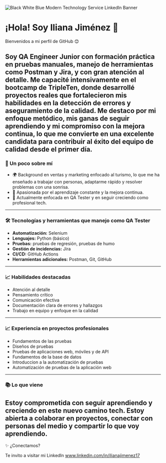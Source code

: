 
![Black White Blue Modern Technology Service LinkedIn Banner](https://github.com/user-attachments/assets/c20ce319-ebe5-4c4e-9202-1af0d06cc5a5)



# ¡Hola! Soy Iliana Jiménez 👋

Bienvenidos a mi perfil de GitHub 😊

Soy QA Engineer Junior con formación práctica en pruebas manuales, manejo de herramientas como Postman y Jira, y con gran atención al detalle. Me capacité intensivamente en el bootcamp de TripleTen, donde desarrollé proyectos reales que fortalecieron mis habilidades en la detección de errores y aseguramiento de la calidad. Me destaco por mi enfoque metódico, mis ganas de seguir aprendiendo y mi compromiso con la mejora continua, lo que me convierte en una excelente candidata para contribuir al éxito del equipo de calidad desde el primer día.
-------------------------------------------------------------------------------------------------------------------------------------------------------

### 🚀 Un poco sobre mí

- 🌍 Background en ventas y marketing enfocado al turismo, lo que me ha enseñado a trabajar con personas, adaptarme rápido y resolver problemas con una sonrisa.
- 🧠 Apasionada por el aprendizaje constante y la mejora continua.
- 🎯 Actualmente enfocada en QA Tester y en seguir creciendo como profesional tech.
-------------------------------------------------------------------------------------------------------------------------------------------------------

### 🛠️ Tecnologías y herramientas que manejo como QA Tester

- **Automatización:** Selenium
- **Lenguajes:** Python (básico)
- **Pruebas:** pruebas de regresión, pruebas de humo
- **Gestión de incidencias:** Jira
- **CI/CD:** GitHub Actions
- **Herramientas adicionales:** Postman, Git, GitHub
-------------------------------------------------------------------------------------------------------------------------------------------------------

### 📈 Habilidades destacadas

- Atención al detalle
- Pensamiento crítico
- Comunicación efectiva
- Documentación clara de errores y hallazgos
- Trabajo en equipo y enfoque en la calidad
-------------------------------------------------------------------------------------------------------------------------------------------------------

### 📈 Experiencia en proyectos profesionales

- Fundamentos de las pruebas
- Diseños de pruebas
- Pruebas de aplicaciones web, móviles y de API
- Fundamentos de la base de datos
- Introduccion a la automatización de pruebas
- Automatización de pruebas de la aplicación web
-------------------------------------------------------------------------------------------------------------------------------------------------------

### 📚 Lo que viene

Estoy comprometida con seguir aprendiendo y creciendo en este nuevo camino tech. Estoy abierta a colaborar en proyectos, conectar con personas del medio y compartir lo que voy aprendiendo.
-------------------------------------------------------------------------------------------------------------------------------------------------------

✨ ¿Conectamos?

Te invito a visitar mi LinkedIn 
www.linkedin.com/in/ilianajimenez17


